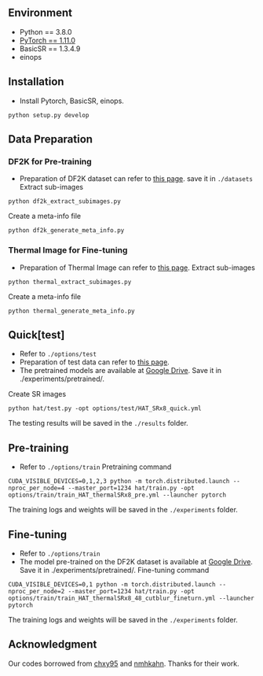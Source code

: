 ## Environment
- Python == 3.8.0
- [PyTorch == 1.11.0](https://pytorch.kr/get-started/previous-versions/)
- BasicSR == 1.3.4.9
- einops

## Installation
- Install Pytorch, BasicSR, einops.
```
python setup.py develop
```
## Data Preparation
### DF2K for Pre-training
- Preparation of DF2K dataset can refer to [this page](https://github.com/XPixelGroup/BasicSR/blob/master/docs/DatasetPreparation.md). save it in `./datasets`
Extract sub-images
```
python df2k_extract_subimages.py
```
Create a meta-info file
```
python df2k_generate_meta_info.py
```
### Thermal Image for Fine-tuning
- Preparation of Thermal Image can refer to [this page](https://codalab.lisn.upsaclay.fr/competitions/17013#learn_the_details).
Extract sub-images
```
python thermal_extract_subimages.py
```
Create a meta-info file
```
python thermal_generate_meta_info.py
```
## Quick[test]
- Refer to `./options/test`
- Preparation of test data can refer to [this page](https://codalab.lisn.upsaclay.fr/competitions/17013#learn_the_details).
- The pretrained models are available at
[Google Drive](https://drive.google.com/drive/folders/1UFVLyONwlqJpWE6hEw7Kqqxw2GdBo43m?usp=sharing). Save it in ./experiments/pretrained/.

Create SR images
```
python hat/test.py -opt options/test/HAT_SRx8_quick.yml
```
The testing results will be saved in the `./results` folder.

## Pre-training
- Refer to `./options/train`
Pretraining command
```
CUDA_VISIBLE_DEVICES=0,1,2,3 python -m torch.distributed.launch --nproc_per_node=4 --master_port=1234 hat/train.py -opt options/train/train_HAT_thermalSRx8_pre.yml --launcher pytorch
```
The training logs and weights will be saved in the `./experiments` folder.

## Fine-tuning
- Refer to `./options/train`
- The model pre-trained on the DF2K dataset is available at
[Google Drive](https://drive.google.com/drive/folders/1UFVLyONwlqJpWE6hEw7Kqqxw2GdBo43m?usp=sharing). Save it in ./experiments/pretrained/.
Fine-tuning command
```
CUDA_VISIBLE_DEVICES=0,1 python -m torch.distributed.launch --nproc_per_node=2 --master_port=1234 hat/train.py -opt options/train/train_HAT_thermalSRx8_48_cutblur_fineturn.yml --launcher pytorch
```
The training logs and weights will be saved in the `./experiments` folder.

## Acknowledgment
Our codes borrowed from [chxy95](https://github.com/XPixelGroup/HAT) and [nmhkahn](https://github.com/clovaai/cutblur). Thanks for their work.
